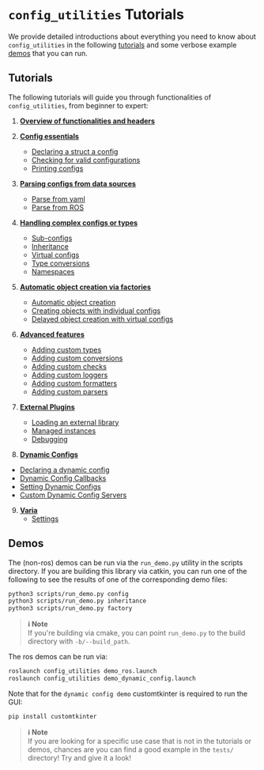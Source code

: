# `config_utilities` Tutorials
We provide detailed introductions about everything you need to know about `config_utilities` in the following [tutorials](#tutorials) and some verbose example [demos](#demos) that you can run.

## Tutorials
The following tutorials will guide you through functionalities of `config_utilities`, from beginner to expert:

1. [**Overview of functionalities and headers**](Headers.md)

2. [**Config essentials**](Configs.md)
    - [Declaring a struct a config](Configs.md#declaring-a-struct-a-config)
    - [Checking for valid configurations](Configs.md#checking-for-valid-configurations)
    - [Printing configs](Configs.md#printing-configs)

3. [**Parsing configs from data sources**](Parsing.md)
    - [Parse from yaml](Parsing.md#parse-from-yaml)
    - [Parse from ROS](Parsing.md#parse-from-ros)

4. [**Handling complex configs or types**](Types.md)
    - [Sub-configs](Types.md#sub-configs)
    - [Inheritance](Types.md#inheritance)
    - [Virtual configs](Types.md#virtual-configs)
    - [Type conversions](Types.md#type-conversions)
    - [Namespaces](Types.md#namespaces)

5. [**Automatic object creation via factories**](Factories.md)
    - [Automatic object creation](Factories.md#automatic-object-creation)
    - [Creating objects with individual configs](Factories.md#creating-objects-with-individual-configs)
    - [Delayed object creation with virtual configs](Factories.md#delayed-object-creation-with-virtual-configs)

6. [**Advanced features**](Advanced.md)
    - [Adding custom types](Advanced.md#adding-custom-types)
    - [Adding custom conversions](Advanced.md#adding-custom-conversions)
    - [Adding custom checks](Advanced.md#adding-custom-checks)
    - [Adding custom loggers](Advanced.md#adding-custom-loggers)
    - [Adding custom formatters](Advanced.md#adding-custom-formatters)
    - [Adding custom parsers](Advanced.md#adding-custom-parsers)

7. [**External Plugins**](External.md)
    - [Loading an external library](External.md#loading-an-external-library)
    - [Managed instances](External.md#managed-instances)
    - [Debugging](External.md#debugging)

8. [**Dynamic Configs**](Dynamic_Configs.md)
- [Declaring a dynamic config](Dynamix_Configs.md#declaring-a-dynamic-config)
- [Dynamic Config Callbacks](Dynamix_Configs.md#dynamic-config-callbacks)
- [Setting Dynamic Configs](Dynamix_Configs.md#setting-dynamic-configs)
- [Custom Dynamic Config Servers](Dynamix_Configs.md#custom-dynamic-config-servers)

9. [**Varia**](Varia.md)
    - [Settings](Varia.md#settings)


## Demos
The (non-ros) demos can be run via the `run_demo.py` utility in the scripts directory. If you are building this library via catkin, you can run one of the following to see the results of one of the corresponding demo files:
```bash
python3 scripts/run_demo.py config
python3 scripts/run_demo.py inheritance
python3 scripts/run_demo.py factory
```

> **ℹ️ Note**<br>
> If you're building via cmake, you can point `run_demo.py` to the build directory with `-b/--build_path`.

The ros demos can be run via:
```bash
roslaunch config_utilities demo_ros.launch
roslaunch config_utilities demo_dynamic_config.launch
```

Note that for the `dynamic config demo` customtkinter is required to run the GUI:
```bash
pip install customtkinter
```

> **ℹ️ Note**<br>
If you are looking for a specific use case that is not in the tutorials or demos, chances are you can find a good example in the `tests/` directory! Try and give it a look!
